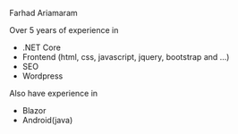 Farhad Ariamaram <br />

Over 5 years of experience in 
- .NET Core
- Frontend (html, css, javascript, jquery, bootstrap and ...)
- SEO
- Wordpress
  
Also have experience in
- Blazor
- Android(java)
